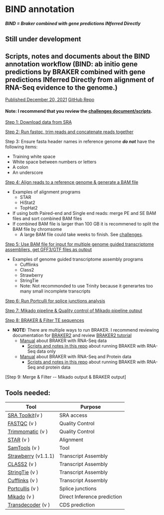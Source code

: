 # BIND annotation
##### BIND = Braker combined with gene predictions INferred Directly
## Still under development
## Scripts, notes and documents about the BIND annotation workflow (BIND: ab initio gene predictions by BRAKER combined with gene predictions INferred Directly from alignment of RNA-Seq evidence to the genome.) 
[Published December 20, 2021](https://doi.org/10.1093/nar/gkab1238) [GitHub Repo](https://github.com/eswlab/orphan-prediction)

#### Note: I recommend that you review the [challenges document/scripts](https://github.com/PeanutBase/BIND_annotation/tree/main/challenges#readme).

[Step 1: Download data from SRA](https://github.com/PeanutBase/BIND_annotation/tree/main/scripts/download_data)

[Step 2: Run fastqc, trim reads and concatenate reads together](https://github.com/PeanutBase/BIND_annotation/tree/main/scripts/trim_data)

Step 3: Ensure fasta header names in reference genome ***do not*** have the following items:
* Training white space
* White space between numbers or letters
* A colon 
* An underscore

[Step 4: Align reads to a reference genome & generate a BAM file](https://github.com/PeanutBase/BIND_annotation/tree/main/scripts/generate_bam)
* Examples of alignment programs
  * STAR
  * HiStat2
  * TopHat2
* If using both Paired-end and Single end reads: merge PE and SE BAM files and sort combined BAM files
* If combined BAM file is larger than 100 GB it is recommened to split the BAM file by chromsome 
  * A large BAM file could take weeks to finish. See [challenges](https://github.com/PeanutBase/BIND_annotation/tree/main/challenges#readme).

[Step 5: Use BAM file for input for multiple genome guided transcriptome assembliers, get GFF3/GTF files as output](https://github.com/PeanutBase/BIND_annotation/tree/main/scripts/generate_GFF)
* Examples of genome guided transcriptome assembly programs
  * Cufflinks
  * Class2
  * Strawberry
  * StringTie
  * Note: Not recommonded to use Trinity because it generartes too many small incomplete transcripts 

[Step 6: Run Portculli for splice junctions analysis](https://github.com/PeanutBase/BIND_annotation/blob/main/scripts/portcullis.sh)

[Step 7: Mikado pipeline & Quality control of Mikado pipeline output](https://github.com/PeanutBase/BIND_annotation/tree/main/scripts/mikado)

[Step 8: BRAKER & Filter TE sequences](https://github.com/PeanutBase/BIND_annotation/tree/main/scripts/braker)
* **NOTE:** There are multiple ways to run BRAKER. I recommend reviewing documentation for [BRAKER2](https://github.com/Gaius-Augustus/BRAKER#keys-to-successful-gene-prediction) and review [BRAKER2 tutorial](https://bioinformaticsworkbook.org/dataAnalysis/GenomeAnnotation/Intro_to_Braker2.html#gsc.tab=0)
  * [Manual](https://github.com/Gaius-Augustus/BRAKER#braker-with-rna-seq-data) about BRAKER with RNA-Seq data
    * [Scripts and notes in this repo](https://github.com/PeanutBase/BIND_annotation/blob/main/scripts/braker/README.md) about running BRAKER with RNA-Seq data only
  * [Manual](https://github.com/Gaius-Augustus/BRAKER#braker-with-rna-seq-and-protein-data) about BRAKER with RNA-Seq and Protein data
    * [Scripts and notes in this repo](https://github.com/PeanutBase/BIND_annotation/blob/main/scripts/braker/version2/braker-predictions.md) about running BRAKER with RNA-Seq and protein data

[Step 9: Merge & Filter -- Mikado output & BRAKER output]


## Tools needed: 

| Tool  | Purpose |
| ------------- | ------------- |
| [SRA Toolkit](https://github.com/ncbi/sra-tools)(v )| SRA access |
| [FASTQC](https://github.com/s-andrews/FastQC) (v ) | Quality Control |
| [Trimmomatic](https://github.com/timflutre/trimmomatic) (v ) | Quality Control |
| [STAR](https://github.com/alexdobin/STAR) (v ) | Alignment |
| [SamTools](https://github.com/samtools/samtools) (v ) | Tool |
| [Strawberry](https://github.com/ruolin/strawberry) (v1.1.1) | Transcript Assembly  |
| [CLASS2](http://ccb.jhu.edu/people/florea/research/CLASS2/) (v ) | Transcript Assembly  |
| [StringTie](https://github.com/gpertea/stringtie) (v ) | Transcript Assembly  |
| [Cufflinks](http://cole-trapnell-lab.github.io/cufflinks/) (v ) | Transcript Assembly  |
| [Portcullis](https://github.com/EI-CoreBioinformatics/portcullis) (v ) | Splice junctions |
| [Mikado](https://github.com/EI-CoreBioinformatics/mikado) (v ) | Direct Inference prediction |
| [Transdecoder](https://github.com/TransDecoder/TransDecoder) (v ) | CDS prediction |






